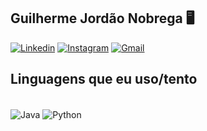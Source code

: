 
## Guilherme Jordão Nobrega 🖥️

[![Linkedin](https://img.shields.io/badge/LinkedIn-0077B5?style=for-the-badge&logo=linkedin&logoColor=white)](https://www.linkedin.com/in/guilherme-jord%C3%A3o-140028387/)  [![Instagram](https://img.shields.io/badge/Instagram-E4405F?style=for-the-badge&logo=instagram&logoColor=white)](https://www.instagram.com/jordaoozx_/)  [![Gmail](https://img.shields.io/badge/Gmail-D14836?style=for-the-badge&logo=gmail&logoColor=white)](https://mail.google.com/mail/u/0/#inbox?compose=DmwnWsdMWPbkhKbHgCFNBhJxVTbflStPxTkgwtrPlvPZcNtMQSchTQKBBncGDQVHqCXMVDknsLWl)



## Linguagens que eu uso/tento
<div style= "display: inline_block" ><br/>
    <img align="center" alt= "Java" src= "https://img.shields.io/badge/Java-ED8B00?style=for-the-badge&logo=openjdk&logoColor=white" />
     <img align="center" alt= "Python" src= "https://img.shields.io/badge/Python-14354C?style=for-the-badge&logo=python&logoColor=white" />
</div><br/>
